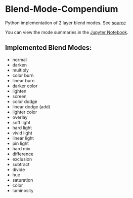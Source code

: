 # Blend-Mode-Compendium
Python implementation of 2 layer blend modes. See [source](https://helpx.adobe.com/photoshop/using/blending-modes.html)

You can view the mode summaries in the [Jupyter Notebook](https://github.com/rgbprocessing/Blend-Mode-Compendium/blob/main/Blend%20Mode%20Compendium.ipynb).

## Implemented Blend Modes:
- normal
- darken
- multiply
- color burn
- linear burn
- darker color
- lighten
- screen
- color dodge
- linear dodge (add)
- lighter color
- overlay
- soft light
- hard light
- vivid light
- linear light
- pin light
- hard mix
- difference
- exclusion
- subtract
- divide
- hue
- saturation
- color
- luminosity
